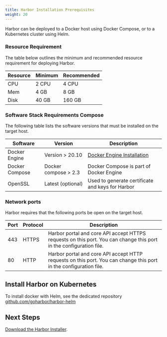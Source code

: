 ```yaml
---
title: Harbor Installation Prerequisites
weight: 20
---
```


Harbor can be deployed to a Docker host using Docker Compose, or to a Kubernetes cluster using Helm.

### Resource Requirement

The table below outlines the minimum and recommended resource requirement for deploying Harbor.

| Resource | Minimum | Recommended |
|----------|---------|-------------|
| CPU      | 2 CPU   | 4 CPU       |
| Mem      | 4 GB    | 8 GB        |
| Disk     | 40 GB   | 160 GB      |

### Software Stack Requirements Compose

The following table lists the software versions that must be installed on the target host.

| Software       | Version              | Description                                                           |
|----------------|----------------------|-----------------------------------------------------------------------|
| Docker Engine  | Version > 20.10      | [Docker Engine Installation](https://docs.docker.com/engine/install/) |
| Docker Compose | Docker compose > 2.3 | Docker Compose is part of Docker Engine                               |
| OpenSSL        | Latest (optional)    | Used to generate certificate and keys for Harbor                      |

### Network ports

Harbor requires that the following ports be open on the target host.

| Port | Protocol | Description                                                                                                        |
|------|----------|--------------------------------------------------------------------------------------------------------------------|
| 443  | HTTPS    | Harbor portal and core API accept HTTPS requests on this port. You can change this port in the configuration file. |
| 80   | HTTP     | Harbor portal and core API accept HTTP requests on this port. You can change this port in the configuration file.  |


## Install Harbor on Kubernetes 

To install docker with Helm, see the dedicated repository [github.com/goharbor/harbor-helm](https://github.com/goharbor/harbor-helm)

## Next Steps

[Download the Harbor Installer](download-installer.md).
